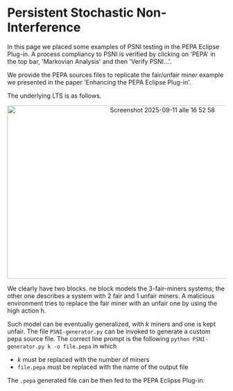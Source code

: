 # Persistent Stochastic Non-Interference

In this page we placed some examples of PSNI testing in the PEPA Eclipse Plug-in. 
A process compliancy to PSNI is verified by clicking on 'PEPA' in the top bar, 'Markovian Analysis' and then 'Verify PSNI...'. 

We provide the PEPA sources files to replicate the fair/unfair miner example we presented in the paper 'Enhancing the PEPA Eclipse Plug-in'.

The underlying LTS is as follows. 

<p align="center">  
  <img width="700" height="400" alt="Screenshot 2025-09-11 alle 16 52 58" src="https://github.com/user-attachments/assets/14d3fe15-f02c-43da-a136-5e4a18ff0e1a"/>
</p>

We clearly have two blocks. ne block models the 3-fair-miners systems; the other one
describes a system with 2 fair and 1 unfair miners. A malicious environment
tries to replace the fair miner with an unfair one by using the high action h.

Such model can be eventually generalized, with $k$ miners and one is kept unfair. 
The file `PSNI-generator.py` can be invoked to generate a custom pepa source file. The correct line prompt is the following `python PSNI-generator.py k -o file.pepa` in which
* $k$ must be replaced with the number of miners
* `file.pepa` must be replaced with the name of the output file

The `.pepa` generated file can be then fed to the PEPA Eclipse Plug-in.
